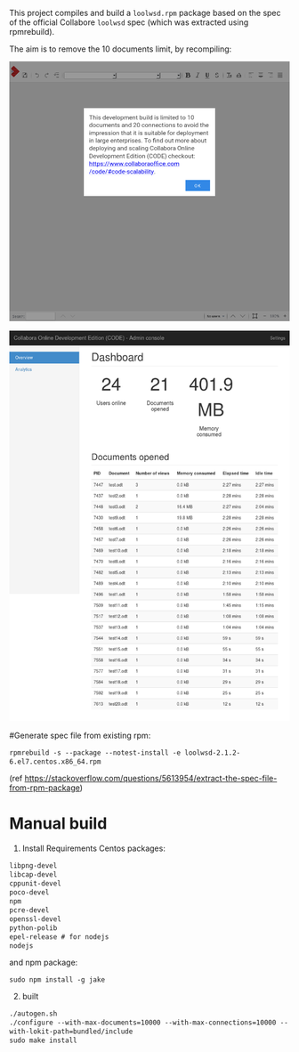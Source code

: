 This project compiles and build a `loolwsd.rpm` package based on the spec of the official Collabore `loolwsd` spec (which was extracted using rpmrebuild).

The aim is to remove the 10 documents limit, by recompiling:

![before](before.png)

![after](after.png)


#Generate spec file from existing rpm:
```
rpmrebuild -s --package --notest-install -e loolwsd-2.1.2-6.el7.centos.x86_64.rpm
```

(ref https://stackoverflow.com/questions/5613954/extract-the-spec-file-from-rpm-package)

# Manual build
1. Install Requirements
Centos packages:
```
libpng-devel
libcap-devel
cppunit-devel
poco-devel
npm
pcre-devel
openssl-devel
python-polib
epel-release # for nodejs
nodejs
```
and npm package:
```
sudo npm install -g jake
```

2. built

```
./autogen.sh
./configure --with-max-documents=10000 --with-max-connections=10000 --with-lokit-path=bundled/include
sudo make install
```
